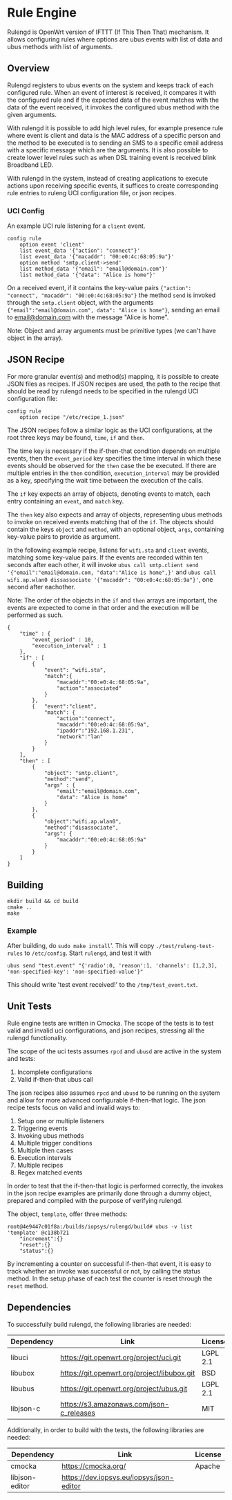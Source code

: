 # Rule Engine

Rulengd is OpenWrt version of IFTTT (If This Then That) mechanism. It allows
configuring rules where options are ubus events with list of data and ubus
methods with list of arguments.

## Overview
Rulengd registers to ubus events on the system and keeps track of each
configured rule. When an event of interest is received, it compares it with the
configured rule and if the expected data of the event matches with the data of
the event received, it invokes the configured ubus method with the given
arguments.

With rulengd it is possible to add high level rules, for example presence rule
where event is client and data is the MAC address of a specific person and the
method to be executed is to sending an SMS to a specific email address with a
specific message which are the arguments. It is also possible to create lower
level rules such as when DSL training event is received blink Broadband LED.

With rulengd in the system, instead of creating applications to execute actions
upon receiving specific events, it suffices to create corresponding rule entries
to ruleng UCI configuration file, or json recipes.


### UCI Config
An example UCI rule listening for a `client` event.

```
config rule
    option event 'client'
    list event_data '{"action": "connect"}'
    list event_data '{"macaddr": "00:e0:4c:68:05:9a"}'
    option method 'smtp.client->send'
    list method_data '{"email": "email@domain.com"}'
    list method_data '{"data": "Alice is home"}'
```
On a received event, if it contains the key-value pairs
`{"action": "connect", "macaddr": "00:e0:4c:68:05:9a"}` the method `send` is
invoked through the `smtp.client` object, with the arguments
`{"email":"email@domain.com", data": "Alice is home"}`, sending an email to
email@domain.com with the message "Alice is home".

Note: Object and array arguments must be primitive types (we can't have object
in the array).

## JSON Recipe

For more granular event(s) and method(s) mapping, it is possible to create JSON
files as recipes. If JSON recipes are used, the path to the recipe that should
be read by rulengd needs to be specified in the rulengd UCI configuration file:

```
config rule
    option recipe "/etc/recipe_1.json"
```
The JSON recipes follow a similar logic as the UCI configurations, at the root
three keys may be found, `time`, `if` and `then`.

The time key is necessary if the if-then-that condition depends on multiple
events, then the `event_period` key specifies the time interval in which these
events should be observed for the `then` case the be executed. If there are
multiple entries in the `then` condition, `execution_interval` may be provided
as a key, specifying the wait time between the execution of the calls.

The `if` key expects an array of objects, denoting events to match, each entry
containing an `event`, and `match` key.

The `then` key also expects and array of objects, representing ubus methods to
invoke on received events matching that of the `if`. The objects should contain
the keys `object` and `method`, with an optional object, `args`, containing
key-value pairs to provide as argument.


In the following example recipe, listens for `wifi.sta` and `client` events,
matching some key-value pairs. If the events are recorded within ten seconds
after each other, it will invoke
`ubus call smtp.client send '{"email":"email@domain.com, "data":"Alice is home",}'`
and `ubus call wifi.ap.wlan0 dissassociate '{"macaddr": "00:e0:4c:68:05:9a"}'`,
one second after eachother.

Note: The order of the objects in the `if` and `then` arrays are important, the
events are expected to come in that order and the execution will be performed
as such.

```
{
    "time" : {
        "event_period" : 10,
        "execution_interval" : 1
    },
    "if" : [
        {
            "event": "wifi.sta",
            "match":{
                "macaddr":"00:e0:4c:68:05:9a",
                "action":"associated"
            }
        },
        {   "event":"client",
            "match": {
                "action":"connect",
                "macaddr":"00:e0:4c:68:05:9a",
                "ipaddr":"192.168.1.231",
                "network":"lan"
            }
        }
    ],
    "then" : [
        {
            "object": "smtp.client",
            "method":"send",
            "args" : {
                "email":"email@domain.com",
                "data": "Alice is home"
            }
        },
        {
            "object":"wifi.ap.wlan0",
            "method":"disassociate",
            "args": {
                "macaddr":"00:e0:4c:68:05:9a"
            }
        }
    ]
}
```


## Building

```
mkdir build && cd build
cmake ..
make
```
### Example

After building, do ```sudo make install```'. This will copy
```./test/ruleng-test-rules``` to ```/etc/config```. Start ```rulengd```, and
test it with

```
ubus send "test.event" "{'radio':0, 'reason':1, 'channels': [1,2,3], 'non-specified-key': 'non-specified-value'}"
```

This should write 'test event received!' to the ```/tmp/test_event.txt```.

## Unit Tests

Rule engine tests are written in Cmocka. The scope of the tests is to test valid
and invalid uci configurations, and json recipes, stressing all the rulengd
functionality.

The scope of the uci tests assumes `rpcd` and `ubusd` are active in the system
and tests:
1. Incomplete configurations
2. Valid if-then-that ubus call

The json recipes also assumes `rpcd` and `ubusd` to be running on the system and
allow for more advanced configurable if-then-that logic. The json recipe tests
focus on valid and invalid ways to:

1. Setup one or multiple listeners
2. Triggering events
3. Invoking ubus methods
4. Multiple trigger conditions
5. Multiple then cases
6. Execution intervals
7. Multiple recipes
8. Regex matched events

In order to test that the if-then-that logic is performed correctly, the invokes
in the json recipe examples are primarily done through a dummy object, prepared
and compiled with the purpose of verifying rulengd.

The object, `template`, offer three methods:

```
root@4e9447c01f8a:/builds/iopsys/rulengd/build# ubus -v list
'template' @c138b721
	"increment":{}
	"reset":{}
	"status":{}
```

By incrementing a counter on successful if-then-that event, it is easy to track
whether an invoke was successful or not, by calling the status method. In the
setup phase of each test the counter is reset through the `reset` method.


## Dependencies ##

To successfully build rulengd, the following libraries are needed:

| Dependency  		| Link                                       						| License        |
| ----------------- | ---------------------------------------------------------------- 	| -------------- |
| libuci      		| https://git.openwrt.org/project/uci.git     					 	| LGPL 2.1       |
| libubox     		| https://git.openwrt.org/project/libubox.git 					 	| BSD            |
| libubus     		| https://git.openwrt.org/project/ubus.git    					 	| LGPL 2.1       |
| libjson-c   		| https://s3.amazonaws.com/json-c_releases    					 	| MIT            |

Additionally, in order to build with the tests, the following libraries are needed:

| Dependency  				| Link                                       				| License       |
| ------------------------- | --------------------------------------------------------- | ------------- |
| cmocka                 	| https://cmocka.org/                                    	| Apache		|
| libjson-editor			| https://dev.iopsys.eu/iopsys/json-editor   				| 	            |
